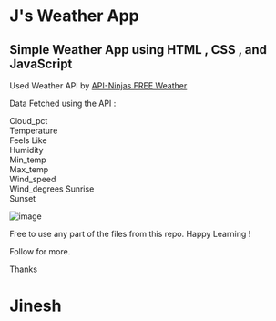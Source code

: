 # J's Weather App
## Simple Weather App using HTML , CSS , and JavaScript  

Used Weather API by [API-Ninjas FREE Weather](https://rapidapi.com/apininjas/api/weather-by-api-ninjas/) 

Data Fetched using the API : 

Cloud_pct  
Temperature  
Feels Like  
Humidity  
Min_temp  
Max_temp  
Wind_speed   
Wind_degrees
Sunrise  
Sunset



![image](https://user-images.githubusercontent.com/85137150/206101479-ba48e408-0236-486f-af7a-de31935ed797.png)

Free to use any part of the files from this repo. Happy Learning ! 

Follow for more. 

Thanks   
# Jinesh 

